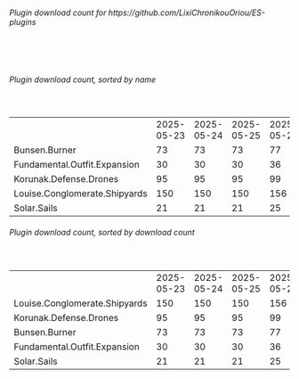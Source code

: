 <h6>Plugin download count for https://github.com/LixiChronikouOriou/ES-plugins</h6><br>
<br>
<h6>Plugin download count, sorted by name</h6><sub><sup><br>
<table>
	<tr>
		<td></td>
		<td>2025-05-23</td>
		<td>2025-05-24</td>
		<td>2025-05-25</td>
		<td>2025-05-26</td>
		<td>2025-05-27</td>
		<td>2025-05-28</td>
		<td>2025-05-29</td>
		<td>today +</td>
	</tr>
	<tr>
		<td>Bunsen.Burner</td>
		<td>73</td>
		<td>73</td>
		<td>73</td>
		<td>77</td>
		<td>88</td>
		<td>88</td>
		<td>88</td>
		<td></td>
	</tr>
	<tr>
		<td>Fundamental.Outfit.Expansion</td>
		<td>30</td>
		<td>30</td>
		<td>30</td>
		<td>36</td>
		<td>55</td>
		<td>57</td>
		<td>63</td>
		<td>+ 6</td>
	</tr>
	<tr>
		<td>Korunak.Defense.Drones</td>
		<td>95</td>
		<td>95</td>
		<td>95</td>
		<td>99</td>
		<td>101</td>
		<td>101</td>
		<td>101</td>
		<td></td>
	</tr>
	<tr>
		<td>Louise.Conglomerate.Shipyards</td>
		<td>150</td>
		<td>150</td>
		<td>150</td>
		<td>156</td>
		<td>167</td>
		<td>169</td>
		<td>169</td>
		<td></td>
	</tr>
	<tr>
		<td>Solar.Sails</td>
		<td>21</td>
		<td>21</td>
		<td>21</td>
		<td>25</td>
		<td>34</td>
		<td>34</td>
		<td>34</td>
		<td></td>
	</tr>
</table>
</sub></sup>
<h6>Plugin download count, sorted by download count</h6><sub><sup><br>
<table>
	<tr>
		<td></td>
		<td>2025-05-23</td>
		<td>2025-05-24</td>
		<td>2025-05-25</td>
		<td>2025-05-26</td>
		<td>2025-05-27</td>
		<td>2025-05-28</td>
		<td>2025-05-29</td>
		<td>today +</td>
	</tr>
	<tr>
		<td>Louise.Conglomerate.Shipyards</td>
		<td>150</td>
		<td>150</td>
		<td>150</td>
		<td>156</td>
		<td>167</td>
		<td>169</td>
		<td>169</td>
		<td></td>
	</tr>
	<tr>
		<td>Korunak.Defense.Drones</td>
		<td>95</td>
		<td>95</td>
		<td>95</td>
		<td>99</td>
		<td>101</td>
		<td>101</td>
		<td>101</td>
		<td></td>
	</tr>
	<tr>
		<td>Bunsen.Burner</td>
		<td>73</td>
		<td>73</td>
		<td>73</td>
		<td>77</td>
		<td>88</td>
		<td>88</td>
		<td>88</td>
		<td></td>
	</tr>
	<tr>
		<td>Fundamental.Outfit.Expansion</td>
		<td>30</td>
		<td>30</td>
		<td>30</td>
		<td>36</td>
		<td>55</td>
		<td>57</td>
		<td>63</td>
		<td>+ 6</td>
	</tr>
	<tr>
		<td>Solar.Sails</td>
		<td>21</td>
		<td>21</td>
		<td>21</td>
		<td>25</td>
		<td>34</td>
		<td>34</td>
		<td>34</td>
		<td></td>
	</tr>
</table>
</sub></sup>
